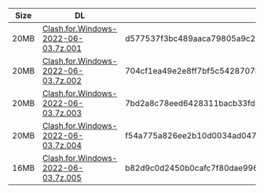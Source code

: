 |    Size   |     DL  | sha512sum |
|  ---  |  ---  |  ---  |
| 20MB | [Clash.for.Windows-2022-06-03.7z.001](https://cdn.jsdelivr.net/gh/appleians/cfw_intel@main/Clash.for.Windows-2022-06-03.7z.001) | d577537f3bc489aaca79805a9c238400a0711b51a354f40e863849ca77040142ced88db2e600e0908c3a56e034b782174ff62fa736653a3625ff734edd38bedd |
| 20MB | [Clash.for.Windows-2022-06-03.7z.002](https://cdn.jsdelivr.net/gh/appleians/cfw_intel@main/Clash.for.Windows-2022-06-03.7z.002) | 704cf1ea49e2e8ff7bf5c5428707bbacdef41ac3bb9a5f35baf8473d052e2dabdb85597aa0569d36a95d5a2c40f6e2c9839ac98a176754de78afcc5e0e1a95f9 |
| 20MB | [Clash.for.Windows-2022-06-03.7z.003](https://cdn.jsdelivr.net/gh/appleians/cfw_intel@main/Clash.for.Windows-2022-06-03.7z.003) | 7bd2a8c78eed6428311bacb33fd308649f88675911439f0ee7270664948af820473daf1b578726149844abb4182b279e95a1f82158d97e8e4178ac0c922961e5 |
| 20MB | [Clash.for.Windows-2022-06-03.7z.004](https://cdn.jsdelivr.net/gh/appleians/cfw_intel@main/Clash.for.Windows-2022-06-03.7z.004) | f54a775a826ee2b10d0034ad04774129d20bea760f5764b7ea3a26090ff028dd3d6067aedc321eb0dccca8eab9ce245f494ec39f3f81f1db54002e674939cd18 |
| 16MB | [Clash.for.Windows-2022-06-03.7z.005](https://cdn.jsdelivr.net/gh/appleians/cfw_intel@main/Clash.for.Windows-2022-06-03.7z.005) | b82d9c0d2450b0cafc7f80dae9963e3977eac0ca9a67c91224f82ac53da617f2fc63434e07608e13b727bf2a2620e013a17bc3e9c16b08750787742a16162826 |
